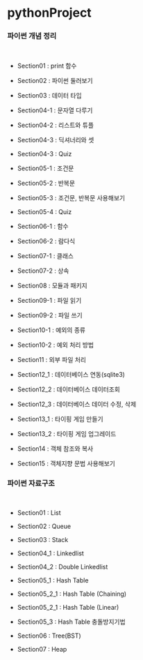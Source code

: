 # pythonProject
### 파이썬 개념 정리
</br>

- Section01 : print 함수 

- Section02 : 파이썬 둘러보기  

- Section03 : 데이터 타입  

- Section04-1 : 문자열 다루기  

- Section04-2 : 리스트와 튜플  

- Section04-3 :  딕셔너리와 셋 

- Section04-3 : Quiz

- Section05-1 : 조건문

- Section05-2 : 반복문

- Section05-3 : 조건문, 반복문 사용해보기

- Section05-4 : Quiz

- Section06-1 : 함수

- Section06-2 : 람다식

- Section07-1 : 클래스

- Section07-2 : 상속

- Section08 : 모듈과 패키지

- Section09-1 : 파일 읽기

- Section09-2 : 파일 쓰기

- Section10-1 : 예외의 종류

- Section10-2 : 예외 처리 방법

- Section11 : 외부 파일 처리

- Section12_1 : 데이터베이스 연동(sqlite3)

- Section12_2 : 데이터베이스 데이터조회

- Section12_3 : 데이터베이스 데이터 수정, 삭제

- Section13_1 : 타이핑 게임 만들기

- Section13_2 : 타이핑 게임 업그레이드

- Section14 : 객체 참조와 복사

- Section15 : 객체지향 문법 사용해보기


### 파이썬 자료구조
</br>
  
- Section01 : List
 
- Section02 : Queue

- Section03 : Stack

- Section04_1 : Linkedlist

- Section04_2 : Double Linkedlist

- Section05_1 : Hash Table

- Section05_2_1 : Hash Table (Chaining)

- Section05_2_1 : Hash Table (Linear)

- Section05_3 : Hash Table 충돌방지기법

- Section06 : Tree(BST) 

- Section07 : Heap 
